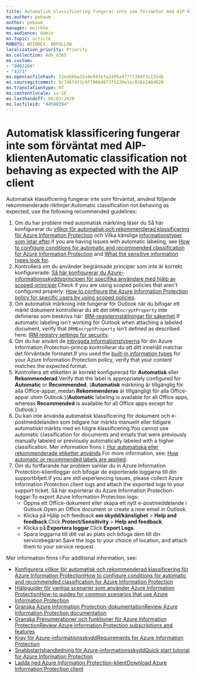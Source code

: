 ```yaml
---
title: Automatisk klassificering fungerar inte som förväntat med AIP-klienten
ms.author: pebaum
author: pebaum
manager: mnirkhe
ms.audience: Admin
ms.topic: article
ROBOTS: NOINDEX, NOFOLLOW
localization_priority: Priority
ms.collection: Adm_O365
ms.custom:
- "9002266"
- "4373"
ms.openlocfilehash: 22eeb6ba32e4e943efa2495a477ff394f3c135db
ms.sourcegitcommit: bc7d6f4f3c9f7060d073f5130e1ec856e248d020
ms.translationtype: HT
ms.contentlocale: sv-SE
ms.lasthandoff: 06/02/2020
ms.locfileid: "44508394"
---
```

# <a name="automatic-classification-not-behaving-as-expected-with-the-aip-client"></a><span data-ttu-id="82432-102">Automatisk klassificering fungerar inte som förväntat med AIP-klienten</span><span class="sxs-lookup"><span data-stu-id="82432-102">Automatic classification not behaving as expected with the AIP client</span></span>

<span data-ttu-id="82432-103">Automatisk klassificering fungerar inte som förväntat, använd följande rekommenderade riktlinjer:</span><span class="sxs-lookup"><span data-stu-id="82432-103">Automatic classification not behaving as expected, use the following recommended guidelines:</span></span>

1. <span data-ttu-id="82432-104">Om du har problem med automatisk märkning läser du Så här konfigurerar du [villkor för automatisk och rekommenderad klassificering för Azure Information Protection](https://docs.microsoft.com/azure/information-protection/configure-policy-classification) och Vilka känsliga [informationstyper som letar efter](https://docs.microsoft.com/microsoft-365/compliance/sensitive-information-type-entity-definitions).</span><span class="sxs-lookup"><span data-stu-id="82432-104">If you are having issues with automatic labeling, see [How to configure conditions for automatic and recommended classification for Azure Information Protection](https://docs.microsoft.com/azure/information-protection/configure-policy-classification) and [What the sensitive information types look for](https://docs.microsoft.com/microsoft-365/compliance/sensitive-information-type-entity-definitions).</span></span>
2. <span data-ttu-id="82432-105">Kontrollera om du använder begränsade principer som inte är korrekt konfigurerade: [Så här konfigurerar du Azure-informationsskyddsprincipen för specifika användare med hjälp av scoped-principer](https://docs.microsoft.com/azure/information-protection/configure-policy-scope).</span><span class="sxs-lookup"><span data-stu-id="82432-105">Check if you are using scoped policies that aren't configured properly: [How to configure the Azure Information Protection policy for specific users by using scoped policies](https://docs.microsoft.com/azure/information-protection/configure-policy-scope).</span></span>
3. <span data-ttu-id="82432-106">Om automatisk märkning inte fungerar för Outlook när du bifogar ett märkt dokument kontrollerar du att det `DRMEncryptProperty` inte definieras som beskrivs här: [IRM-registerinställningar för säkerhet](https://docs.microsoft.com/deployoffice/security/protect-sensitive-messages-and-documents-by-using-irm-in-office#office-2016-irm-registry-key-options).</span><span class="sxs-lookup"><span data-stu-id="82432-106">If automatic labeling isn't working for Outlook when attaching a labeled document, verify that `DRMEncryptProperty` isn't defined as described here: [IRM registry settings for security](https://docs.microsoft.com/deployoffice/security/protect-sensitive-messages-and-documents-by-using-irm-in-office#office-2016-irm-registry-key-options).</span></span>
4. <span data-ttu-id="82432-107">Om du har använt de [inbyggda informationstyperna](https://support.office.com/article/What-the-sensitive-information-types-look-for-fd505979-76be-4d9f-b459-abef3fc9e86b) för din Azure Information Protection-princip kontrollerar du att ditt innehåll matchar det förväntade formatet.</span><span class="sxs-lookup"><span data-stu-id="82432-107">If you used the [built-in information types](https://support.office.com/article/What-the-sensitive-information-types-look-for-fd505979-76be-4d9f-b459-abef3fc9e86b) for your Azure Information Protection policy, verify that your content matches the expected format.</span></span>
5. <span data-ttu-id="82432-108">Kontrollera att etiketten är korrekt konfigurerad för **Automatisk** eller **Rekommenderad**.</span><span class="sxs-lookup"><span data-stu-id="82432-108">Verify that the label is appropriately configured for **Automatic** or **Recommended**.</span></span> <span data-ttu-id="82432-109">(**Automatisk** märkning är tillgänglig för alla Office-appar, medan **Rekommenderas** är tillgängligt för alla Office-appar utom Outlook.)</span><span class="sxs-lookup"><span data-stu-id="82432-109">(**Automatic** labeling is available for all Office apps, whereas **Recommended** is available for all Office apps except for Outlook.)</span></span>
6. <span data-ttu-id="82432-110">Du kan inte använda automatisk klassificering för dokument och e-postmeddelanden som tidigare har märkts manuellt eller tidigare automatiskt märkts med en högre klassificering.</span><span class="sxs-lookup"><span data-stu-id="82432-110">You cannot use automatic classification for documents and emails that were previously manually labeled or previously automatically labeled with a higher classification.</span></span>  <span data-ttu-id="82432-111">Mer information finns i: [Hur automatiska eller rekommenderade etiketter används](https://docs.microsoft.com/azure/information-protection/configure-policy-classification#how-automatic-or-recommended-labels-are-applied).</span><span class="sxs-lookup"><span data-stu-id="82432-111">For more information, see: [How automatic or recommended labels are applied](https://docs.microsoft.com/azure/information-protection/configure-policy-classification#how-automatic-or-recommended-labels-are-applied).</span></span>
7. <span data-ttu-id="82432-112">Om du fortfarande har problem samlar du in Azure Information Protection-klientloggar och bifogar de exporterade loggarna till din supportbiljett.</span><span class="sxs-lookup"><span data-stu-id="82432-112">If you are still experiencing issues, please collect Azure Information Protection client logs and attach the exported logs to your support ticket.</span></span> <span data-ttu-id="82432-113">Så här exporterar du Azure Information Protection-loggar:</span><span class="sxs-lookup"><span data-stu-id="82432-113">To export Azure Information Protection logs:</span></span>
    - <span data-ttu-id="82432-114">Öppna ett Office-dokument eller skapa ett nytt e-postmeddelande i Outlook.</span><span class="sxs-lookup"><span data-stu-id="82432-114">Open an Office document or create a new email in Outlook.</span></span>
    - <span data-ttu-id="82432-115">Klicka på Hjälp och feedback **om skydd/känslighet**  >  **Help and feedback**.</span><span class="sxs-lookup"><span data-stu-id="82432-115">Click **Protect/Sensitivity** > **Help and feedback**.</span></span>
    - <span data-ttu-id="82432-116">Klicka på **Exportera loggar**.</span><span class="sxs-lookup"><span data-stu-id="82432-116">Click **Export Logs**.</span></span>
    - <span data-ttu-id="82432-117">Spara loggarna till ditt val av plats och bifoga dem till din servicebegäran.</span><span class="sxs-lookup"><span data-stu-id="82432-117">Save the logs to your choice of location, and attach them to your service request.</span></span>

<span data-ttu-id="82432-118">Mer information finns i:</span><span class="sxs-lookup"><span data-stu-id="82432-118">For additional information, see:</span></span>

- [<span data-ttu-id="82432-119">Konfigurera villkor för automatisk och rekommenderad klassificering för Azure Information Protection</span><span class="sxs-lookup"><span data-stu-id="82432-119">How to configure conditions for automatic and recommended classification for Azure Information Protection</span></span>](https://docs.microsoft.com/azure/information-protection/configure-policy-classification)
- [<span data-ttu-id="82432-120">Hjälpguider för vanliga scenarier som använder Azure Information Protection</span><span class="sxs-lookup"><span data-stu-id="82432-120">How-to guides for common scenarios that use Azure Information Protection</span></span>](https://docs.microsoft.com/azure/information-protection/how-to-guides)
- [<span data-ttu-id="82432-121">Granska Azure Information Protection-dokumentation</span><span class="sxs-lookup"><span data-stu-id="82432-121">Review Azure Information Protection documentation</span></span>](https://docs.microsoft.com/azure/information-protection/what-is-information-protection)
- [<span data-ttu-id="82432-122">Granska Prenumerationer och funktioner för Azure Information Protection</span><span class="sxs-lookup"><span data-stu-id="82432-122">Review Azure Information Protection subscriptions and features</span></span>](https://azure.microsoft.com/pricing/details/information-protection)
- [<span data-ttu-id="82432-123">Krav för Azure-informationsskydd</span><span class="sxs-lookup"><span data-stu-id="82432-123">Requirements for Azure Information Protection</span></span>](https://docs.microsoft.com/azure/information-protection/get-started/requirements)
- [<span data-ttu-id="82432-124">Snabbstartshandledning för Azure-informationsskydd</span><span class="sxs-lookup"><span data-stu-id="82432-124">Quick start tutorial for Azure Information Protection</span></span>](https://docs.microsoft.com/azure/information-protection/get-started/infoprotect-quick-start-tutorial)
- [<span data-ttu-id="82432-125">Ladda ned Azure Information Protection-klient</span><span class="sxs-lookup"><span data-stu-id="82432-125">Download Azure Information Protection client</span></span>](https://www.microsoft.com/download/details.aspx?id=53018)
